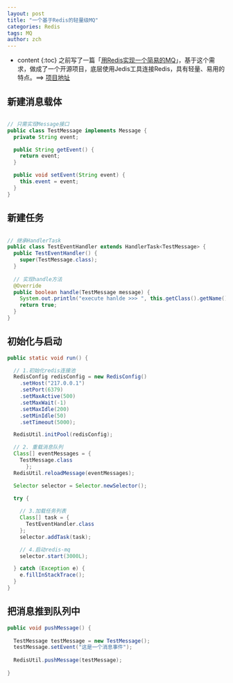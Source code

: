 ```yaml
---
layout: post
title: "一个基于Redis的轻量级MQ"
categories: Redis
tags: MQ
author: zch
---
```


* content
{:toc}
之前写了一篇「[用Redis实现一个简易的MQ](http://zhangchenghui.cn/2017/09/11/Redis-List/)」，基于这个需求，做成了一个开源项目，底层使用Jedis工具连接Redis，具有轻量、易用的特点。==> [项目地址](https://github.com/objcoding/fly-mq/)









## 新建消息载体

```java

// 只需实现Message接口
public class TestMessage implements Message {
  private String event;

  public String getEvent() {
    return event;
  }

  public void setEvent(String event) {
    this.event = event;
  }
}
```



## 新建任务

```java

// 继承HandlerTask
public class TestEventHandler extends HandlerTask<TestMessage> {
  public TestEventHandler() {
    super(TestMessage.class);
  }
  
  // 实现handle方法
  @Override
  public boolean handle(TestMessage message) {
    System.out.println("execute hanlde >>> ", this.getClass().getName());
    return true;
  }
}
```



## 初始化与启动

```java
public static void run() {

  // 1.初始化redis连接池
  RedisConfig redisConfig = new RedisConfig()
    .setHost("217.0.0.1")
    .setPort(6379)
    .setMaxActive(500)
    .setMaxWait(-1)
    .setMaxIdle(200)
    .setMinIdle(50)
    .setTimeout(5000);

  RedisUtil.initPool(redisConfig);

  // 2. 重载消息队列
  Class[] eventMessages = {
    TestMessage.class
      };
  RedisUtil.reloadMessage(eventMessages);

  Selector selector = Selector.newSelector();
  
  try {

    // 3.加载任务列表
    Class[] task = {
      TestEventHandler.class
    };
    selector.addTask(task);

    // 4.启动redis-mq
    selector.start(3000L);

  } catch (Exception e) {
    e.fillInStackTrace();
  }
}
```


## 把消息推到队列中

```java
public void pushMessage() {
  
  TestMessage testMessage = new TestMessage();
  testMessage.setEvent("这是一个消息事件");
  
  RedisUtil.pushMessage(testMessage);
    
}
```